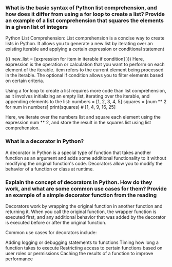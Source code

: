 ### What is the basic syntax of Python list comprehension, and how does it differ from using a for loop to create a list? Provide an example of a list comprehension that squares the elements in a given list of integers
Python List Comprehension:
List comprehension is a concise way to create lists in Python. It allows you to generate a new list by iterating over an existing iterable and applying a certain expression or conditional statement

((( new_list = [expression for item in iterable if condition] )))
Here, expression is the operation or calculation that you want to perform on each element of the iterable. item refers to the current element being processed in the iterable. The optional if condition allows you to filter elements based on certain criteria.

Using a for loop to create a list requires more code than list comprehension, as it involves initializing an empty list, iterating over the iterable, and appending elements to the list:
numbers = [1, 2, 3, 4, 5]
squares = [num ** 2 for num in numbers]
print(squares)  # [1, 4, 9, 16, 25]

Here, we iterate over the numbers list and square each element using the expression num ** 2, and store the result in the squares list using list comprehension.


### What is a decorator in Python?

A decorator in Python is a special type of function that takes another function as an argument and adds some additional functionality to it without modifying the original function's code. Decorators allow you to modify the behavior of a function or class at runtime.

### Explain the concept of decorators in Python. How do they work, and what are some common use cases for them? Provide an example of a simple decorator function from the reading
Decorators work by wrapping the original function in another function and returning it. When you call the original function, the wrapper function is executed first, and any additional behavior that was added by the decorator is executed before or after the original function.

Common use cases for decorators include:

Adding logging or debugging statements to functions
Timing how long a function takes to execute
Restricting access to certain functions based on user roles or permissions
Caching the results of a function to improve performance

